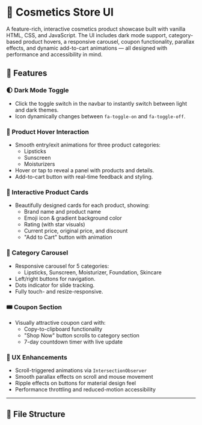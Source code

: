 # 💄 Cosmetics Store UI

A feature-rich, interactive cosmetics product showcase built with vanilla HTML, CSS, and JavaScript. The UI includes dark mode support, category-based product hovers, a responsive carousel, coupon functionality, parallax effects, and dynamic add-to-cart animations — all designed with performance and accessibility in mind.

## 🌟 Features

### 🌓 Dark Mode Toggle
- Click the toggle switch in the navbar to instantly switch between light and dark themes.
- Icon dynamically changes between `fa-toggle-on` and `fa-toggle-off`.

### 🧴 Product Hover Interaction
- Smooth entry/exit animations for three product categories:
  - Lipsticks
  - Sunscreen
  - Moisturizers
- Hover or tap to reveal a panel with products and details.
- Add-to-cart button with real-time feedback and styling.

### 🛒 Interactive Product Cards
- Beautifully designed cards for each product, showing:
  - Brand name and product name
  - Emoji icon & gradient background color
  - Rating (with star visuals)
  - Current price, original price, and discount
  - "Add to Cart" button with animation

### 🎠 Category Carousel
- Responsive carousel for 5 categories:
  - Lipsticks, Sunscreen, Moisturizer, Foundation, Skincare
- Left/right buttons for navigation.
- Dots indicator for slide tracking.
- Fully touch- and resize-responsive.

### 🎟️ Coupon Section
- Visually attractive coupon card with:
  - Copy-to-clipboard functionality
  - "Shop Now" button scrolls to category section
  - 7-day countdown timer with live update

### 🎢 UX Enhancements
- Scroll-triggered animations via `IntersectionObserver`
- Smooth parallax effects on scroll and mouse movement
- Ripple effects on buttons for material design feel
- Performance throttling and reduced-motion accessibility

---

## 📁 File Structure

